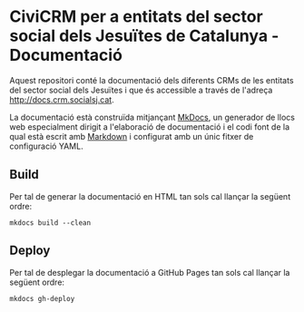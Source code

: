 # CiviCRM per a entitats del sector social dels Jesuïtes de Catalunya - Documentació

Aquest repositori conté la documentació dels diferents CRMs de les entitats del sector social dels Jesuïtes i que és accessible a través de l'adreça http://docs.crm.socialsj.cat.

La documentació està construïda mitjançant [MkDocs](http://www.mkdocs.org/), un generador de llocs web especialment dirigit a l'elaboració de documentació i el codi font de la qual està escrit amb [Markdown](http://daringfireball.net/projects/markdown/) i configurat amb un únic fitxer de configuració YAML.

## Build

Per tal de generar la documentació en HTML tan sols cal llançar la següent ordre:

    mkdocs build --clean

## Deploy

Per tal de desplegar la documentació a GitHub Pages tan sols cal llançar la següent ordre:

    mkdocs gh-deploy
